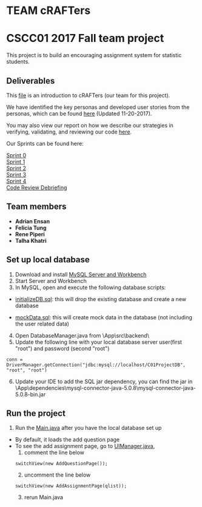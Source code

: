 # TEAM cRAFTers
# CSCC01 2017 Fall team project
This project is to build an encouraging assignment system for statistic students. 


## Deliverables 

This [file](https://github.com/CSCC01F17/L01_01/blob/master/project_documentation/ProjectTeamAgreement.pdf) is an introduction to cRAFTers (our team for this project).

We have identified the key personas and developed user stories from the personas, which can be found [here](https://github.com/CSCC01F17/L01_01/blob/master/product_backlog/userpersonas+stories_v3.pdf) (Updated 11-20-2017).

You may also view our report on how we describe our strategies in verifying, validating, and reviewing our code [here](https://github.com/CSCC01F17/L01_01/blob/master/project_documentation/verify-validate-review.pdf).

Our Sprints can be found here:

[Sprint 0](https://github.com/CSCC01F17/L01_01/blob/master/product_backlog/product_backlog_sprint0.pdf)  
[Sprint 1](https://github.com/CSCC01F17/L01_01/blob/master/product_backlog/product_backlog_sprint1.pdf)  
[Sprint 2](https://github.com/CSCC01F17/L01_01/blob/master/product_backlog/product_backlog_sprint2.pdf)  
[Sprint 3](https://github.com/CSCC01F17/L01_01/blob/master/product_backlog/product_backlog_sprint3.pdf)  
[Sprint 4](https://github.com/CSCC01F17/L01_01/blob/master/product_backlog/product_backlog_sprint4.pdf)  
[Code Review Debriefing](https://www.youtube.com/watch?v=XfbQsTs4Va4)
## Team members 

* **Adrian Ensan** 
* **Felicia Tung** 
* **Rene Piperi** 
* **Talha Khatri** 


## Set up local database
1. Download and install [MySQL Server and Workbench](https://dev.mysql.com/downloads/installer/)
2. Start Server and Workbench
3. In MySQL, open and execute the following database scripts:
  
  * [initializeDB.sql](https://github.com/CSCC01F17/L01_01/blob/master/initializeDB.sql): this will drop the existing database and create a new database
  
  * [mockData.sql](https://github.com/CSCC01F17/L01_01/blob/master/mockData.sql): this will create mock data in the database (not including the user related data)
4. Open DatabaseManager.java from \App\src\backend\
5. Update the following line with your local database server user(first "root") and password (second "root")
```
conn = DriverManager.getConnection("jdbc:mysql://localhost/C01ProjectDB", "root", "root")
```
6. Update your IDE to add the SQL jar dependency, you can find the jar in \App\dependencies\mysql-connector-java-5.0.8\mysql-connector-java-5.0.8-bin.jar

## Run the project
1. Run the [Main.java](https://github.com/CSCC01F17/L01_01/blob/master/App/src/Main.java) after you have the local database set up 
* By default, it loads the add question page 
* To see the add assignment page, go to [UIManager.java](https://github.com/CSCC01F17/L01_01/blob/master/App/src/ui/UIManager.java), 
  1. comment the line below 
  ```
  switchView(new AddQuestionPage());
  ```
  2. uncomment the line below 
  ```
  switchView(new AddAssignmentPage(qlist));
  ```
  3. rerun Main.java 
 
